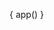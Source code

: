 { app() }

<style>
  #md ul {
    margin: 0;
    padding: 0;
    list-style-type: none;
  }

  #md h1 {
    font-size: 6rem !important;
  }

  .right-0 {
    right: 0;
  }

  button:focus, input:focus, select:focus, [contenteditable]:focus {
    outline: none;
  }
</style>







<div class="mode-dark p-4 transition duration-1000 opacity-100 fixed z-0 top-0 left-0 w-full h-full bg-gradient-to-r from-warm-gray-100 dark:from-gray-900 via-gray-200 dark:via-gray-800 to-warm-gray-100 dark:to-warm-gray-800 h-8 z-20 blurred-bg flex svelte-1a2cazh flex-grow select-none items-center justify-end text-sm sm:text-xs font-medium px-8 text-xs mr-3 font-mono text-green-500 rounded-full outline-none ring-gray-100 text-base h-6 w-6 hover:ring-4 duration-500 focus:ring-2 duration-200 bg-transparent text-lg shadow focus:outline-none rounded text-light-blue-500 ring-blue-200 ring-0 duration-300 relative block py-24 lg:pt-0 container mx-auto px-4 text-center text-6xl pt-8 font-bold tracking-widest uppercase mt-8 lg:w-6/12 my-12 flex-wrap align-center justify-center flex-col min-w-0 break-words mb-6 bg-gray-300 text-gray-800 antialiased from-blue-gray-100 to-warm-gray-200 md:text-2xl text-black mt-12 flex-auto p-5 lg:p-10 mb-3 mb-2 text-gray-700 px-3 py-3 placeholder-gray-400 bg-white focus:shadow-outline md:flex md:flex-row md:space-x-4 mt-6 bg-gray-900 text-white active:bg-gray-700 px-6 hover:shadow-lg mr-1 mb-1 mt-20 mb-4 bg-gray-600 justify-start w-32 truncate hover:ring-1 ring-light-blue-500 cursor-pointer mx-1 sm:px-1 mr-2 z-50 w-auto dark:bg-gray-800 hidden py-1 max-w-sm md:m-12 md:mr-24 dark:text-white m-6 gridlayout__container gridlines svelte-opvfg5 tile px-1 absolute overflow-hidden dark:bg-dark-700 editable text-light-blue-700 dark:text-light-blue-300 menuItems w-block shadow-sm dark:bg-gray-600 toggle duration-150 right-0 p-1 border-light-blue-300 hover:bg-light-blue-500 hover:text-white h-4 w-4 font-normal dark:bg-blue-800 dark:bg-opacity-10 bg-blue-500 tracking-wide bg-opacity-20 border-gray-100 border-1 opacity-0 pointer-events-none dark:border-blue-800 border-blue-300 border-l pr-4 px-2 p-12 ring hover:bg-gray-500 bg-black z-40 opacity-25 bg-gray-500 w-24 px-1 absolute overflow-hidden dark:bg-dark-700 dark:text-white dark:bg-light-blue-800 bg-light-blue-500 text-white svelte-opvfg5 editable text-light-blue-700 dark:text-light-blue-300 bg-light-blue-200 w-block" style="display: none">
</div>
